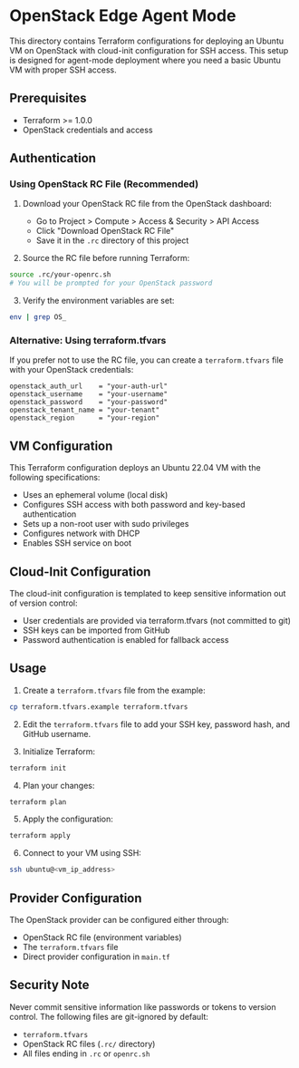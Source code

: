 # OpenStack Edge Agent Mode

This directory contains Terraform configurations for deploying an Ubuntu VM on OpenStack with cloud-init configuration for SSH access. This setup is designed for agent-mode deployment where you need a basic Ubuntu VM with proper SSH access.

## Prerequisites

- Terraform >= 1.0.0
- OpenStack credentials and access

## Authentication

### Using OpenStack RC File (Recommended)

1. Download your OpenStack RC file from the OpenStack dashboard:
   - Go to Project > Compute > Access & Security > API Access
   - Click "Download OpenStack RC File"
   - Save it in the `.rc` directory of this project

2. Source the RC file before running Terraform:
```bash
source .rc/your-openrc.sh
# You will be prompted for your OpenStack password
```

3. Verify the environment variables are set:
```bash
env | grep OS_
```

### Alternative: Using terraform.tfvars

If you prefer not to use the RC file, you can create a `terraform.tfvars` file with your OpenStack credentials:
```hcl
openstack_auth_url    = "your-auth-url"
openstack_username    = "your-username"
openstack_password    = "your-password"
openstack_tenant_name = "your-tenant"
openstack_region      = "your-region"
```

## VM Configuration

This Terraform configuration deploys an Ubuntu 22.04 VM with the following specifications:

- Uses an ephemeral volume (local disk)
- Configures SSH access with both password and key-based authentication
- Sets up a non-root user with sudo privileges
- Configures network with DHCP
- Enables SSH service on boot

## Cloud-Init Configuration

The cloud-init configuration is templated to keep sensitive information out of version control:

- User credentials are provided via terraform.tfvars (not committed to git)
- SSH keys can be imported from GitHub
- Password authentication is enabled for fallback access

## Usage

1. Create a `terraform.tfvars` file from the example:
```bash
cp terraform.tfvars.example terraform.tfvars
```

2. Edit the `terraform.tfvars` file to add your SSH key, password hash, and GitHub username.

3. Initialize Terraform:
```bash
terraform init
```

4. Plan your changes:
```bash
terraform plan
```

5. Apply the configuration:
```bash
terraform apply
```

6. Connect to your VM using SSH:
```bash
ssh ubuntu@<vm_ip_address>
```

## Provider Configuration

The OpenStack provider can be configured either through:
- OpenStack RC file (environment variables)
- The `terraform.tfvars` file
- Direct provider configuration in `main.tf`

## Security Note

Never commit sensitive information like passwords or tokens to version control. The following files are git-ignored by default:
- `terraform.tfvars`
- OpenStack RC files (`.rc/` directory)
- All files ending in `.rc` or `openrc.sh` 
